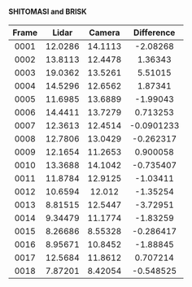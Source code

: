 #### SHITOMASI and BRISK

| Frame     |  Lidar     |    Camera   |    Difference    |
| :-------: | :--------: | :---------: | :-----------: |
|0001    | 12.0286    | 14.1113    | -2.08268    | 
|0002    | 13.8113    | 12.4478    | 1.36343    | 
|0003    | 19.0362    | 13.5261    | 5.51015    | 
|0004    | 14.5296    | 12.6562    | 1.87341    | 
|0005    | 11.6985    | 13.6889    | -1.99043    | 
|0006    | 14.4411    | 13.7279    | 0.713253    | 
|0007    | 12.3613    | 12.4514    | -0.0901233    | 
|0008    | 12.7806    | 13.0429    | -0.262317    | 
|0009    | 12.1654    | 11.2653    | 0.900058    | 
|0010    | 13.3688    | 14.1042    | -0.735407    | 
|0011    | 11.8784    | 12.9125    | -1.03411    | 
|0012    | 10.6594    | 12.012    | -1.35254    | 
|0013    | 8.81515    | 12.5447    | -3.72951    | 
|0014    | 9.34479    | 11.1774    | -1.83259    | 
|0015    | 8.26686    | 8.55328    | -0.286417    | 
|0016    | 8.95671    | 10.8452    | -1.88845    | 
|0017    | 12.5684    | 11.8612    | 0.707214    | 
|0018    | 7.87201    | 8.42054    | -0.548525    | 
